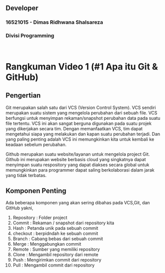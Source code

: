 ## Developer
### 16521015 - Dimas Ridhwana Shalsareza
### Divisi  Programming

<p>&nbsp;</p>

# Rangkuman Video 1 (#1 Apa itu Git & GitHub) 

## Pengertian 
Git merupakan salah satu dari VCS (Version Control System). VCS sendiri merupakan suatu sistem yang mengelola perubahan dari sebuah file.
VCS berfungsi untuk menyimpan rekaman/snapshot perubahan data pada suatu file tertentu. VCS ini akan sangat berguna digunakan pada suatu 
projek yang dikerjakan secara tim. Dengan memanfaatkan VCS, tim dapat mengetahui siapa yang melakukan dan kapan suatu perubahan terjadi.
Dan yang paling penting adalah VCS ini memungkinkan kita untuk kembali ke keadaan sebelum perubahan.

Github merupakan suatu website/layanan untuk mengelola project Git. Github ini merupakan website berbasis cloud yang singkatnya dapat
menyimpan suatu respository yang dapat diakses secara global untuk memungkinkan para programmer dapat saling berkolaborasi dalam jarak 
yang tidak terbatas.


## Komponen Penting
Ada beberapa komponen yang akan sering dibahas pada VCS,Git, dan GitHub yakni,
1. Repository : Folder project
2. Commit : Rekaman / snapshot dari repository kita
3. Hash : Petanda unik pada sebuah commit
4. checkout : berpidndah ke sebuah commit
5. Branch : Cabang bebas dari sebuah commit
6. Merge : Menggabungkan commit
7. Remote : Sumber yang memiliki repository
8. Clone : Mengambil repository dari remote
9. Push : Mengirimkan commit dari repository
10. Pull : Mengambil commit dari repository


<p>&nbsp;</p>


